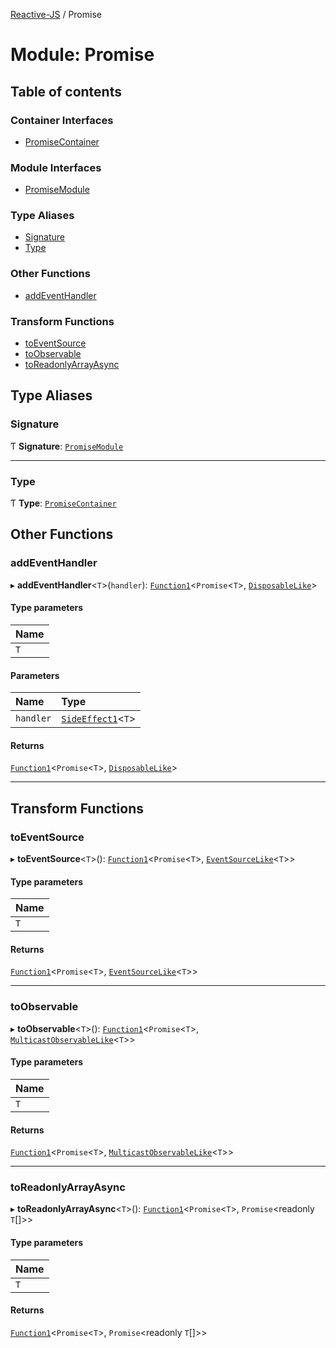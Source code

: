 [Reactive-JS](../README.md) / Promise

# Module: Promise

## Table of contents

### Container Interfaces

- [PromiseContainer](../interfaces/Promise.PromiseContainer.md)

### Module Interfaces

- [PromiseModule](../interfaces/Promise.PromiseModule.md)

### Type Aliases

- [Signature](Promise.md#signature)
- [Type](Promise.md#type)

### Other Functions

- [addEventHandler](Promise.md#addeventhandler)

### Transform Functions

- [toEventSource](Promise.md#toeventsource)
- [toObservable](Promise.md#toobservable)
- [toReadonlyArrayAsync](Promise.md#toreadonlyarrayasync)

## Type Aliases

### Signature

Ƭ **Signature**: [`PromiseModule`](../interfaces/Promise.PromiseModule.md)

___

### Type

Ƭ **Type**: [`PromiseContainer`](../interfaces/Promise.PromiseContainer.md)

## Other Functions

### addEventHandler

▸ **addEventHandler**<`T`\>(`handler`): [`Function1`](functions.md#function1)<`Promise`<`T`\>, [`DisposableLike`](../interfaces/types.DisposableLike.md)\>

#### Type parameters

| Name |
| :------ |
| `T` |

#### Parameters

| Name | Type |
| :------ | :------ |
| `handler` | [`SideEffect1`](functions.md#sideeffect1)<`T`\> |

#### Returns

[`Function1`](functions.md#function1)<`Promise`<`T`\>, [`DisposableLike`](../interfaces/types.DisposableLike.md)\>

___

## Transform Functions

### toEventSource

▸ **toEventSource**<`T`\>(): [`Function1`](functions.md#function1)<`Promise`<`T`\>, [`EventSourceLike`](../interfaces/types.EventSourceLike.md)<`T`\>\>

#### Type parameters

| Name |
| :------ |
| `T` |

#### Returns

[`Function1`](functions.md#function1)<`Promise`<`T`\>, [`EventSourceLike`](../interfaces/types.EventSourceLike.md)<`T`\>\>

___

### toObservable

▸ **toObservable**<`T`\>(): [`Function1`](functions.md#function1)<`Promise`<`T`\>, [`MulticastObservableLike`](../interfaces/types.MulticastObservableLike.md)<`T`\>\>

#### Type parameters

| Name |
| :------ |
| `T` |

#### Returns

[`Function1`](functions.md#function1)<`Promise`<`T`\>, [`MulticastObservableLike`](../interfaces/types.MulticastObservableLike.md)<`T`\>\>

___

### toReadonlyArrayAsync

▸ **toReadonlyArrayAsync**<`T`\>(): [`Function1`](functions.md#function1)<`Promise`<`T`\>, `Promise`<readonly `T`[]\>\>

#### Type parameters

| Name |
| :------ |
| `T` |

#### Returns

[`Function1`](functions.md#function1)<`Promise`<`T`\>, `Promise`<readonly `T`[]\>\>
